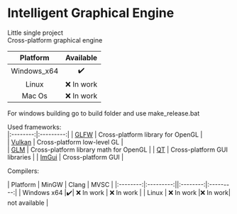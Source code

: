 # Intelligent Graphical Engine
Little single project  
Cross-platform graphical engine  

| Platform | Available |
|:--------:|:---------:|
| Windows_x64 |:heavy_check_mark:|
| Linux    | :x: In work |
| Mac Os   | :x: In work |

For windows building go to build folder and use make_release.bat

Used frameworks:  
|:--------:|:---------:|
| [GLFW](https://github.com/glfw/glfw) | Cross-platform library for OpenGL |  
| [Vulkan](https://github.com/KhronosGroup/Vulkan-Hpp) | Cross-platform low-level GL |  
| [GLM](https://github.com/g-truc/glm) | Cross-platform library math for OpenGL |
| [QT](https://github.com/qt) | Cross-platform GUI libraries |
| [ImGui](https://github.com/ocornut/imgui) | Cross-platform GUI |

Compilers:  

| Platform | MinGW | Clang | MVSC | 
|:--------:|:---------:||:--------:|:---------:|
| Windows x64 |:heavy_check_mark:| :x: In work | :x: In work |
| Linux | :x: In work |:x: In work| not available |


